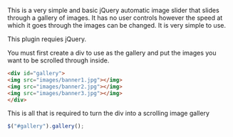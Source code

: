 This is a very simple and basic jQuery automatic image slider that slides through a gallery of images. It has no user controls however the speed at which it goes through the images can be changed. It is very simple to use.

This plugin requies jQuery.

You must first create a div to use as the gallery and put the images you want to be scrolled through inside.
```html
<div id="gallery">
<img src="images/banner1.jpg"></img>
<img src="images/banner2.jpg"></img>
<img src="images/banner3.jpg"></img>
</div>
```
This is all that is required to turn the div into a scrolling image gallery
```javascript
$("#gallery").gallery();
```
